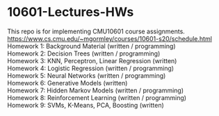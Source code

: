 # 10601-Lectures-HWs             


This repo is for implementing CMU10601 course assignments.                                                                                                                 
https://www.cs.cmu.edu/~mgormley/courses/10601-s20/schedule.html                                                                  
Homework 1: Background Material (written / programming)                                                                                                                
Homework 2: Decision Trees (written / programming)                                                                                                                
Homework 3: KNN, Perceptron, Linear Regression (written)                                                                                                                
Homework 4: Logistic Regression (written / programming)                                                                                                                
Homework 5: Neural Networks (written / programming)                                                                                                                
Homework 6: Generative Models (written)                                                                                                                
Homework 7: Hidden Markov Models (written / programming)                                                                                                                
Homework 8: Reinforcement Learning (written / programming)                                                                                                                
Homework 9: SVMs, K-Means, PCA, Boosting (written)                                                                                                                
